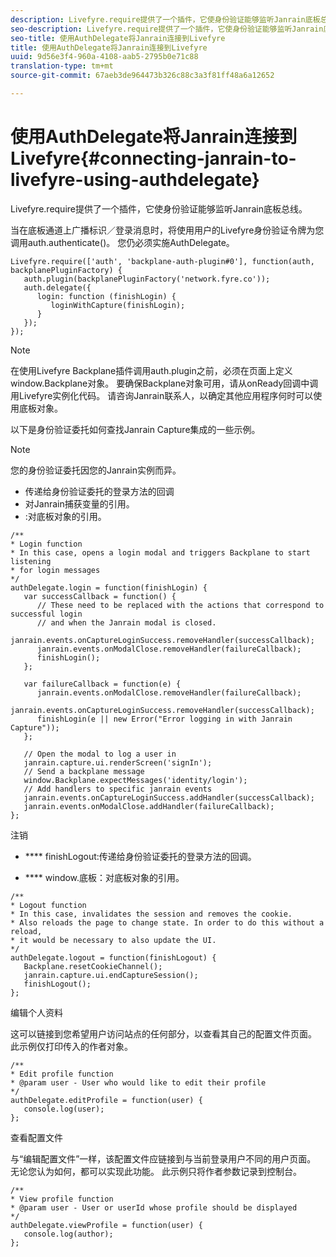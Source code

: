 ```yaml
---
description: Livefyre.require提供了一个插件，它使身份验证能够监听Janrain底板总线。
seo-description: Livefyre.require提供了一个插件，它使身份验证能够监听Janrain底板总线。
seo-title: 使用AuthDelegate将Janrain连接到Livefyre
title: 使用AuthDelegate将Janrain连接到Livefyre
uuid: 9d56e3f4-960a-4108-aab5-2795b0e71c88
translation-type: tm+mt
source-git-commit: 67aeb3de964473b326c88c3a3f81ff48a6a12652

---
```



# 使用AuthDelegate将Janrain连接到Livefyre{#connecting-janrain-to-livefyre-using-authdelegate}

Livefyre.require提供了一个插件，它使身份验证能够监听Janrain底板总线。

当在底板通道上广播标识／登录消息时，将使用用户的Livefyre身份验证令牌为您调用auth.authenticate()。 您仍必须实施AuthDelegate。

```
Livefyre.require(['auth', 'backplane-auth-plugin#0'], function(auth, backplanePluginFactory) { 
   auth.plugin(backplanePluginFactory('network.fyre.co')); 
   auth.delegate({ 
      login: function (finishLogin) { 
         loginWithCapture(finishLogin); 
      } 
   }); 
});
```

>[!NOTE]
>
>在使用Livefyre Backplane插件调用auth.plugin之前，必须在页面上定义window.Backplane对象。 要确保Backplane对象可用，请从onReady回调中调用Livefyre实例化代码。 请咨询Janrain联系人，以确定其他应用程序何时可以使用底板对象。

以下是身份验证委托如何查找Janrain Capture集成的一些示例。

>[!NOTE]
>
>您的身份验证委托因您的Janrain实例而异。

<!--Hannah: Mystery stray bullet found here. Please check against source. -Bob -->

* 传递给身份验证委托的登录方法的回调
* 对Janrain捕获变量的引用。
* :对底板对象的引用。

```
/** 
* Login function 
* In this case, opens a login modal and triggers Backplane to start listening 
* for login messages 
*/ 
authDelegate.login = function(finishLogin) { 
   var successCallback = function() { 
      // These need to be replaced with the actions that correspond to successful login  
      // and when the Janrain modal is closed. 
      janrain.events.onCaptureLoginSuccess.removeHandler(successCallback); 
      janrain.events.onModalClose.removeHandler(failureCallback); 
      finishLogin(); 
   }; 
  
   var failureCallback = function(e) { 
      janrain.events.onModalClose.removeHandler(failureCallback); 
      janrain.events.onCaptureLoginSuccess.removeHandler(successCallback); 
      finishLogin(e || new Error("Error logging in with Janrain Capture")); 
   }; 
  
   // Open the modal to log a user in 
   janrain.capture.ui.renderScreen('signIn'); 
   // Send a backplane message 
   window.Backplane.expectMessages('identity/login'); 
   // Add handlers to specific janrain events 
   janrain.events.onCaptureLoginSuccess.addHandler(successCallback); 
   janrain.events.onModalClose.addHandler(failureCallback); 
};
```

注销

* **** finishLogout:传递给身份验证委托的登录方法的回调。

* **** window.底板：对底板对象的引用。

```
/** 
* Logout function 
* In this case, invalidates the session and removes the cookie. 
* Also reloads the page to change state. In order to do this without a reload, 
* it would be necessary to also update the UI. 
*/ 
authDelegate.logout = function(finishLogout) { 
   Backplane.resetCookieChannel(); 
   janrain.capture.ui.endCaptureSession(); 
   finishLogout(); 
}; 
```

编辑个人资料

这可以链接到您希望用户访问站点的任何部分，以查看其自己的配置文件页面。 此示例仅打印传入的作者对象。

```
/** 
* Edit profile function 
* @param user - User who would like to edit their profile 
*/ 
authDelegate.editProfile = function(user) { 
   console.log(user); 
}; 
```

查看配置文件

与“编辑配置文件”一样，该配置文件应链接到与当前登录用户不同的用户页面。 无论您认为如何，都可以实现此功能。 此示例只将作者参数记录到控制台。

```
/** 
* View profile function 
* @param user - User or userId whose profile should be displayed 
*/ 
authDelegate.viewProfile = function(user) { 
   console.log(author); 
};
```

